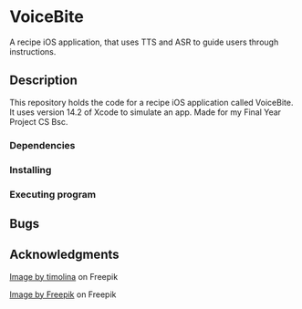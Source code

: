 # VoiceBite

A recipe iOS application, that uses TTS and ASR to guide users through instructions. 

## Description

This repository holds the code for a recipe iOS application called VoiceBite. 
It uses version 14.2 of Xcode to simulate an app.
Made for my Final Year Project CS Bsc.

### Dependencies

### Installing

### Executing program

## Bugs

## Acknowledgments
<a href="https://www.freepik.com/free-photo/penne-pasta-with-pesto-sauce-zucchini-green-peas-basil-italian-food-top-view-flat-lay_7676329.htm#query=pasta&position=4&from_view=search&track=sph&uuid=ef623c77-f737-4b79-9a51-a73b25afca63">Image by timolina</a> on Freepik

<a href="[https://www.freepik.com/free-photo/penne-pasta-with-pesto-sauce-zucchini-green-peas-basil-italian-food-top-view-flat-lay_7676329.htm#query=pasta&position=4&from_view=search&track=sph&uuid=ef623c77-f737-4b79-9a51-a73b25afca63](https://www.freepik.com/free-photo/boiling-hot-water-arrangement_18004822.htm#fromView=search&page=1&position=2&uuid=d4ad8e38-335a-4f11-9a45-a951208e9f74)">Image by Freepik</a> on Freepik


